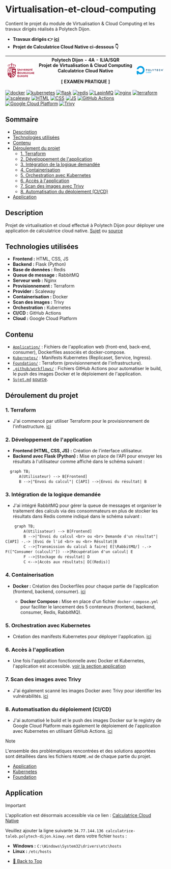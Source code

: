 # Virtualisation-et-cloud-computing

Contient le projet du module de Virtualisation & Cloud Computing et les travaux dirigés réalisés à Polytech Dijon.

- **Travaux dirigés 👉 [ici](TD)**
- **Projet de Calculatrice Cloud Native ci-dessous 👇**

| [![uBe](./docs/Autre/img/UB-Europe.png)](https://www.ube.fr) | Polytech Dijon - 4A - ILIA/SQR <br/> Projet&nbsp;de&nbsp;Virtualisation&nbsp;&amp;&nbsp;Cloud&nbsp;Computing <br/> Calculatrice Cloud Native <br/><br/> **[ EXAMEN PRATIQUE ]** | [![Polytech Dijon](./docs/Autre/img/logo_polytech.png)](https://polytech.ube.fr) |
|:-------------------------------------------------------------|:-------------------------------------------------------------------------------------------------------------------------------------------------------------------------------:|-----------------------------------------------------------------------------------------:|

[![docker](https://img.shields.io/badge/DOCKER-blue?style=for-the-badge&logo=docker&logoColor=white)](https://docs.docker.com/)
[![kubernetes](https://img.shields.io/badge/KUBERNETES-326CE5?style=for-the-badge&logo=kubernetes&logoColor=white)](https://kubernetes.io/)
[![flask](https://img.shields.io/badge/FLASK-000000?style=for-the-badge&logo=flask&logoColor=white)](https://flask.palletsprojects.com/)
[![redis](https://img.shields.io/badge/REDIS-DC382D?style=for-the-badge&logo=redis&logoColor=white)](https://redis.io/)
[![LapinMQ](https://img.shields.io/badge/rabbitmq-%23FF6600.svg?&style=for-the-badge&logo=rabbitmq&logoColor=white)](https://rabbitmq.com/)
[![nginx](https://img.shields.io/badge/NGINX-009639?style=for-the-badge&logo=nginx&logoColor=white)](https://nginx.org/)
[![terraform](https://img.shields.io/badge/TERRAFORM-623CE4?style=for-the-badge&logo=terraform&logoColor=white)](https://www.terraform.io/)
[![scaleway](https://img.shields.io/badge/scaleway-663399?style=for-the-badge&logo=scaleway&logoColor=white)](https://registry.terraform.io/providers/scaleway/scaleway/latest/docs)
[![HTML](https://img.shields.io/badge/HTML5-E34F26?style=for-the-badge&logo=html5&logoColor=white)](https://developer.mozilla.org/fr/docs/Web/HTML)
[![CSS](https://img.shields.io/badge/CSS3-1572B6?style=for-the-badge&logo=css3&logoColor=white)](https://developer.mozilla.org/fr/docs/Web/CSS)
[![JS](https://img.shields.io/badge/JavaScript-F7DF1E?style=for-the-badge&logo=javascript&logoColor=black)](https://developer.mozilla.org/fr/docs/Web/JavaScript)
[![GitHub Actions](https://img.shields.io/badge/GITHUB_ACTIONS-2088FF?style=for-the-badge&logo=github-actions&logoColor=white)](https://docs.github.com/en/actions)
[![Google Cloud Platform](https://img.shields.io/badge/Google_Cloud-4285F4?style=for-the-badge&logo=google-cloud&logoColor=white)](https://cloud.google.com/)
[![Trivy](https://img.shields.io/badge/TRIVY-353839?style=for-the-badge&logo=trivy&logoColor=white)](https://github.com/aquasecurity/trivy)
## Sommaire
- [Description](#description)
- [Technologies utilisées](#technologies-utilisées)
- [Contenu](#contenu)
- [Déroulement du projet](#déroulement-du-projet)
  - [1. Terraform](#1-terraform)
  - [2. Développement de l'application](#2-développement-de-lapplication)
  - [3. Intégration de la logique demandée](#3-intégration-de-la-logique-demandée)
  - [4. Containerisation](#4-containerisation)
  - [5. Orchestration avec Kubernetes](#5-orchestration-avec-kubernetes)
  - [6. Accès à l'application](#6-accès-à-lapplication)
  - [7. Scan des images avec Trivy](#7-scan-des-images-avec-trivy)
  - [8. Automatisation du déploiement (CI/CD)](#8-automatisation-du-déploiement-cicd)
- [Application](#application)

## Description
Projet de virtualisation et cloud effectué à Polytech Dijon pour déployer une application de calculatrice cloud native. [Sujet](Sujet.md) ou [source](https://github.com/JeromeMSD/module_virtualisation-et-cloud-computing/blob/main/projet.md)


## Technologies utilisées

- **Frontend :** HTML, CSS, JS
- **Backend :** Flask (Python)
- **Base de données :** Redis
- **Queue de message :** RabbitMQ
- **Serveur web :** Nginx
- **Provisionnement :** Terraform
- **Provider :** Scaleway
- **Containerisation :** Docker
- **Scan des images :** Trivy
- **Orchestration :** Kubernetes
- **CI/CD :** GitHub Actions
- **Cloud :** Google Cloud Platform

## Contenu
- [`Application/`](./Application) : Fichiers de l'application web (front-end, back-end, consumer), Dockerfiles associés et docker-compose.
- [`Kubernetes/`](./Kubernetes) : Manifests Kubernetes (Replicaset, Service, Ingress).
- [`Foundation/`](./Foundation) : Terraform (provisionnement de l'infrastructure).
- [`.github/workflows/`](./.github/workflows) : Fichiers GitHub Actions pour automatiser le build, le push des images Docker et le déploiement de l'application.
- [`Sujet.md`](./Sujet.md) [source](https://github.com/JeromeMSD/module_virtualisation-et-cloud-computing/blob/main/projet.md).

## Déroulement du projet

### 1. Terraform
- J'ai commencé par utiliser Terraform pour le provisionnement de l'infrastructure. [ici](./Foundation)

### 2. Développement de l'application
- **Frontend (HTML, CSS, JS) :** Création de l'interface utilisateur.
- **Backend avec Flask (Python) :** Mise en place de l'API pour envoyer les résultats à l'utilisateur comme affiché dans le schéma suivant :

 ```mermaid
   graph TB; 
       A(Utilisateur) --> B[Frontend]
       B -->|"Envoi du calcul"| C[API] -->|Envoi du résultat| B
 ```

### 3. Intégration de la logique demandée
- J'ai intégré RabbitMQ pour gérer la queue de messages et organiser le traitement des calculs via des consommateurs en plus de stocker les résultats dans Redis comme indiqué dans le schéma suivant :

```mermaid
    graph TB; 
        A(Utilisateur) --> B[Frontend]
        B -->|"Envoi du calcul <br> ou <br> Demande d'un résultat"| C[API] -.-> |Evoi de l'id <br> ou <br> Résultat|B
        C -->|Transmission du calcul à faire| E[\RabbitMQ/] -.-> F(["Consumer (calcul)"]) -->|Récupération d'un calcul| E
        F -->|Stockage du résultat| D
        C <-->|Accès aux résultats| D[(Redis)]
```

### 4. Containerisation
  - **Docker :** Création des Dockerfiles pour chaque partie de l'application (frontend, backend, consumer). [ici](./Application)

    - **Docker Compose :** Mise en place d'un fichier `docker-compose.yml` pour faciliter le lancement des 5 conteneurs (frontend, backend, consumer, Redis, RabbitMQ).

### 5. Orchestration avec Kubernetes
  - Création des manifests Kubernetes pour déployer l'application. [ici](./Kubernetes)

### 6. Accès à l'application
  - Une fois l'application fonctionnelle avec Docker et Kubernetes, l'application est accessible. [voir la section application](#application)

### 7. Scan des images avec Trivy
  - J'ai également scanné les images Docker avec Trivy pour identifier les vulnérabilités. [ici](./Application/README.md/#scan-des-images-avec-trivy)

### 8. Automatisation du déploiement (CI/CD)
- J'ai automatisé le build et le push des images Docker sur le registry de Google Cloud Platform mais également le déploiement de l'application avec Kubernetes en utilisant GitHub Actions. [ici](./.github/workflows/build_push_deploy.yaml)

> [!NOTE]
> L'ensemble des problématiques rencontrées et des solutions apportées sont détaillées dans les fichiers `README.md` de chaque partie du projet.
> - [Application](./Application/README.md)
> - [Kubernetes](./Kubernetes/README.md)
> - [Foundation](./Foundation/README.md)



## Application
> [!IMPORTANT]
> L'application est désormais accessible via ce lien : [Calculatrice Cloud Native](http://calculatrice-taleb.polytech-dijon.kiowy.net)
> 
> Veuillez ajouter la ligne suivante `34.77.144.136 calculatrice-taleb.polytech-dijon.kiowy.net` dans votre fichier `hosts` :
>  - **Windows :** `C:\Windows\System32\drivers\etc\hosts`
>  - **Linux :** `/etc/hosts`

- [🔼 Back to Top](#virtualisation-et-cloud-computing)

